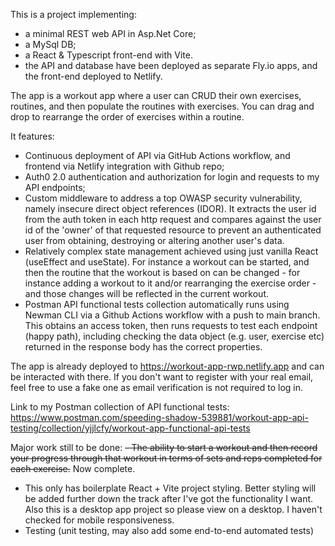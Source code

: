 This is a project implementing: 
- a minimal REST web API in Asp.Net Core;
- a MySql DB;
- a React & Typescript front-end with Vite.
- the API and database have been deployed as separate Fly.io apps, and the front-end deployed to Netlify.

The app is a workout app where a user can CRUD their own exercises, routines, and then populate the routines with exercises. You can drag and drop to rearrange the order of exercises within a routine. 

It features:
- Continuous deployment of API via GitHub Actions workflow, and frontend via Netlify integration with Github repo;
- Auth0 2.0 authentication and authorization for login and requests to my API endpoints;
- Custom middleware to address a top OWASP security vulnerability, namely insecure direct object references (IDOR). It extracts the user id from the auth token in each http request and compares against the user id of the 'owner' of that requested resource to prevent an authenticated user from obtaining, destroying or altering another user's data.
- Relatively complex state management achieved using just vanilla React (useEffect and useState). For instance a workout can be started, and then the routine that the workout is based on can be changed - for instance adding a workout to it and/or rearranging the exercise order - and those changes will be reflected in the current workout. 
- Postman API functional tests collection automatically runs using Newman CLI via a Github Actions workflow with a push to main branch. This obtains an access token, then runs requests to test each endpoint (happy path), including checking the data object (e.g. user, exercise etc) returned in the response body has the correct properties.

The app is already deployed to https://workout-app-rwp.netlify.app and can be interacted with there. If you don't want to register with your real email, feel free to use a fake one as email verification is not required to log in.

Link to my Postman collection of API functional tests: https://www.postman.com/speeding-shadow-539881/workout-app-api-testing/collection/yjjlcfy/workout-app-functional-api-tests

Major work still to be done:
~~- The ability to start a workout and then record your progress through that workout in terms of sets and reps completed for each exercise.~~ Now complete.
- This only has boilerplate React + Vite project styling. Better styling will be added further down the track after I've got the functionality I want. Also this is a desktop app project so please view on a desktop. I haven't checked for mobile responsiveness.
- Testing (unit testing, may also add some end-to-end automated tests)
